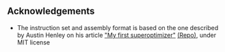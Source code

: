 ## Acknowledgements
- The instruction set and assembly format is based on the one described by Austin Henley on his article ["My first superoptimizer"](https://austinhenley.com/blog/superoptimizer.html) [(Repo)](https://github.com/AZHenley/superoptimizer), under MIT license
